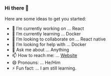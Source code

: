 ### Hi there 👋


Here are some ideas to get you started:

- 🔭 I’m currently working on ... React
- 🌱 I’m currently learning ... Docker
- 👯 I’m looking to collaborate on ... React native
- 🤔 I’m looking for help with ... Docker
- 💬 Ask me about ...  Anything
- 📫 How to reach me: ... [Website](https://www.lishugupta.ml)
- 😄 Pronouns: ... He/Him
- ⚡ Fun fact: ... I am still learning.

